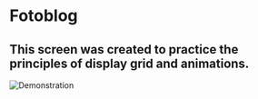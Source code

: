 # Fotoblog
## This screen was created to practice the principles of display grid and animations.

![Demonstration](./assets/ezgif-2-88da302fd6.gif)
